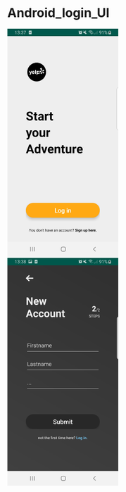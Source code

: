 # Android_login_UI

<p width="100%">
  <img src="/starter.jpg" width="50%" />
  <img src="/signIn.jpg" width="50%" /> 
</p>

